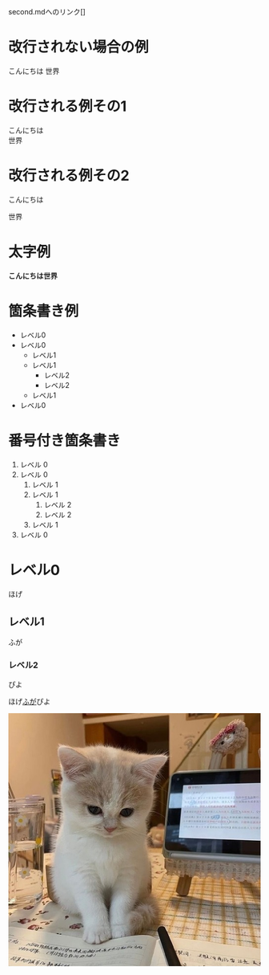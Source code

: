 second.mdへのリンク[]
# 改行されない場合の例
こんにちは
世界

# 改行される例その1
こんにちは  
世界

# 改行される例その2
こんにちは
  
世界

# 太字例
**こんにちは世界**

# 箇条書き例
- レベル0  
- レベル0  
  - レベル1  
  - レベル1  
    - レベル2  
    - レベル2  
  - レベル1  
- レベル0  

# 番号付き箇条書き
1. レベル 0  
1. レベル 0  
   1. レベル 1  
   1. レベル 1  
      1. レベル 2  
      1. レベル 2  
   1. レベル 1  
1. レベル 0  


# レベル0  
ほげ  
## レベル1  
ふが  
### レベル2  
ぴよ  

ほげ[ふが](https://yuzuki29.github.io/pagetest/)ぴよ  

![猫](./image%201.png)
